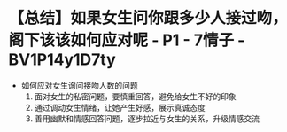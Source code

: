 # 【总结】如果女生问你跟多少人接过吻，阁下该该如何应对呢 - P1 - 7情子 - BV1P14y1D7ty

-   如何应对女生询问接吻人数的问题
    1.  面对女生的私密问题，要慎重回答，避免给女生不好的印象
    2.  通过调动女生情绪，让她产生好感，展示真诚态度
    3.  善用幽默和情感回答问题，逐步拉近与女生的关系，升级情感交流